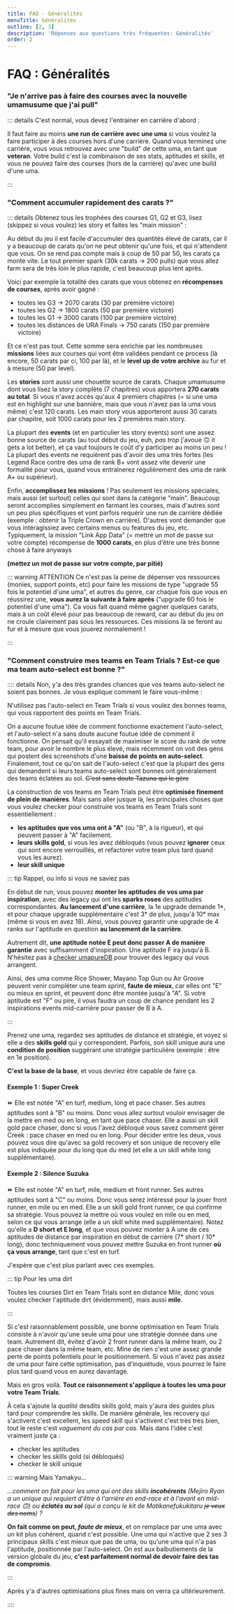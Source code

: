 ```yaml
---
title: FAQ - Généralités
menuTitle: Généralités
outline: [2, 3]
description: 'Réponses aux questions très fréquentes: Généralités'
order: 2
---
```


# FAQ : Généralités

### "Je n'arrive pas à faire des courses avec la nouvelle umamusume que j'ai pull"

::: details C'est normal, vous devez l'entrainer en carrière d'abord :

Il faut faire au moins **une run de carrière avec une uma** si vous voulez la faire participer à des courses hors d'une carrière. Quand vous terminez une carrière, vous vous retrouvez avec une "build" de cette uma, en tant que **veteran**. Votre build c'est la combinaison de ses stats, aptitudes et skills, et vous ne pouvez faire des courses (hors de la carrière) qu'avec une build d'une uma.

:::

### "Comment accumuler rapidement des carats ?"

::: details Obtenez tous les trophées des courses G1, G2 et G3, lisez (skippez si vous voulez) les story et faites les "main mission" :

Au début du jeu il est facile d'accumuler des quantités élevé de carats, car il y a beaucoup de carats qu'on ne peut obtenir qu'une fois, et qui n'attendent que vous. On se rend pas compte mais à coup de 50 par 50, les carats ça monte vite. Le tout premier spark (30k carats → 200 pulls) que vous allez farm sera de très loin le plus rapide, c'est beaucoup plus lent après.

Voici par exemple la totalité des carats que vous obtenez en **récompenses de courses**, après avoir gagné :

- toutes les G3 → 2070 carats (30 par première victoire)
- toutes les G2 → 1800 carats (50 par première victoire)
- toutes les G1 → 3000 carats (100 par première victoire)
- toutes les distances de URA Finals → 750 carats (150 par première victoire)

Et ce n'est pas tout. Cette somme sera enrichie par les nombreuses **missions** liées aux courses qui vont être validées pendant ce process (là encore, 50 carats par ci, 100 par là), et le **level up de votre archive** au fur et à mesure (50 par level).

Les **stories** sont aussi une chouette source de carats. Chaque umamusume dont vous lisez la story complète (7 chapitres) vous apportera **270 carats au total**. Si vous n'avez accès qu'aux 4 premiers chapitres (= si une uma est en highlight sur une bannière, mais que vous n'avez pas la uma vous même) c'est 120 carats. Les main story vous apporteront aussi 30 carats par chapitre, soit 1000 carats pour les 2 premières main story.

La plupart des **events** (et en particulier les story events) sont une assez bonne source de carats (au tout début du jeu, euh, _pas trop_ j'avoue 🙃 it gets a lot better), et ça vaut toujours le coût d'y participer au moins un peu ! La plupart des events ne requièrent pas d'avoir des uma très fortes (les Legend Race contre des uma de rank B+ vont assez vite devenir une formalité pour vous, quand vous entrainerez régulièrement des uma de rank A+ ou supérieur).

Enfin, **accomplissez les missions** ! Pas seulement les missions spéciales, mais aussi (et surtout) celles qui sont dans la catégorie "main". Beaucoup seront accomplies simplement en farmant les courses, mais d'autres sont un peu plus spécifiques et vont parfois requérir une run de carrière dédiée (exemple : obtenir la Triple Crown en carrière). D'autres vont demander que vous intéragissiez avec certains menus ou features du jeu, etc. Typiquement, la mission "Link App Data" (= mettre un mot de passe sur votre compte) récompense de **1000 carats**, en plus d'être une très bonne chose à faire anyways

**(mettez un mot de passe sur votre compte, par pitié)**

::: warning ATTENTION
Ce n'est pas la peine de dépenser vos ressources (monies, support points, etc) pour faire les missions de type "upgrade 55 fois le potentiel d'une uma", et autres du genre, car chaque fois que vous en réussirez une, **vous aurez la suivante à faire après** ("upgrade 60 fois le potentiel d'une uma"). Ca vous fait quand même gagner quelques carats, mais à un coût élevé pour pas beaucoup de reward, car au début du jeu on ne croule clairement pas sous les ressources. Ces missions là se feront au fur et à mesure que vous jouerez normalement !

:::

### "Comment construire mes teams en Team Trials ? Est-ce que ma team auto-select est bonne ?"

:::: details Non, y'a des très grandes chances que vos teams auto-select ne soient pas bonnes. Je vous explique comment le faire vous-même :

N'utilisez pas l'auto-select en Team Trials si vous voulez des bonnes teams, qui vous rapportent des points en Team Trials.

On a aucune foutue idée de comment fonctionne exactement l'auto-select, et l'auto-select n'a sans doute aucune foutue idée de comment il fonctionne. On pensait qu'il essayait de maximiser le score du rank de votre team, pour avoir le nombre le plus élevé, mais récemment on voit des gens qui postent des screenshots d'une **baisse de points en auto-select**. Finalement, tout ce qu'on sait de l'auto-select c'est que la plupart des gens qui demandent si leurs teams auto-select sont bonnes ont généralement des teams éclatées au sol. ~~C'est sans doute Tazuna qui le gère~~

La construction de vos teams en Team Trials peut être **optimisée finement de plein de manières**. Mais sans aller jusque là, les principales choses que vous voulez checker pour construire vos teams en Team Trials sont essentiellement :

- **les aptitudes que vos uma ont à "A"** (ou "B", à la rigueur), et qui peuvent passer à "A" facilement.
- **leurs skills gold**, si vous les avez débloqués (vous pouvez **ignorer** ceux qui sont encore verrouillés, et refactorer votre team plus tard quand vous les aurez).
- **leur skill unique**

::: tip Rappel, ou info si vous ne saviez pas

En début de run, vous pouvez **monter les aptitudes de vos uma par inspiration**, avec des legacy qui ont les **sparks roses** des aptitudes correspondantes. **Au lancement d'une carrière**, la 1e upgrade demande 1*, et pour chaque upgrade supplémentaire c'est 3* de plus, jusqu'à 10\* max (même si vous en avez 18). Ainsi, vous pouvez garantir une upgrade de 4 ranks sur l'aptitude en question **au lancement de la carrière**.

Autrement dit, **une aptitude notée E peut donc passer A de manière garantie** avec suffisamment d'inspiration. Une aptitude F ira jusqu'à B. N'hésitez pas à [checker umapureDB](https://uma-global.pure-db.com/#/search) pour trouver des legacy qui vous arrangent.

Ainsi, des uma comme Rice Shower, Mayano Top Gun ou Air Groove peuvent venir compléter une team sprint, **faute de mieux**, car elles ont "E" ou mieux en sprint, et peuvent donc être montée jusqu'à "A". Si votre aptitude est "F" ou pire, il vous faudra un coup de chance pendant les 2 inspirations events mid-carrière pour passer de B à A.

:::

Prenez une uma, regardez ses aptitudes de distance et stratégie, et voyez si elle a des **skills gold** qui y correspondent. Parfois, son skill unique aura une **condition de position** suggérant une stratégie particulière (exemple : être en 1e position).

**C'est la base de la base**, et vous devriez être capable de faire ça.

#### Exemple 1 : Super Creek

⏩ Elle est notée "A" en turf, medium, long et pace chaser. Ses autres aptitudes sont à "B" ou moins. Donc vous allez surtout vouloir envisager de la mettre en med ou en long, en tant que pace chaser. Elle a aussi un skill gold pace chaser, donc si vous l'avez débloqué vous savez comment gérer Creek : pace chaser en med ou en long. Pour décider entre les deux, vous pouvez vous dire qu'avec sa gold recovery et son unique de recovery elle est plus indiquée pour du long que du med (et elle a un skill white long supplémentaire).

#### Exemple 2 : Silence Suzuka

⏩ Elle est notée "A" en turf, mile, medium et front runner. Ses autres aptitudes sont à "C" ou moins. Donc vous serez intéressé pour la jouer front runner, en mile ou en med. Elle a un skill gold front runner, ce qui confirme sa stratégie. Vous pouvez la mettre où vous voulez en mile ou en med, selon ce qui vous arrange (elle a un skill white med supplémentaire). Notez qu'elle a **D short et E long**, et que vous pouvez monter à A une de ces aptitudes de distance par inspiration en début de carrière (7* short / 10* long), donc techniquement vous pouvez mettre Suzuka en front runner **où ça vous arrange**, tant que c'est en turf.

J'espère que c'est plus parlant avec ces exemples.

::: tip Pour les uma dirt

Toutes les courses Dirt en Team Trials sont en distance Mile, donc vous voulez checker l'aptitude dirt (évidemment), mais aussi **mile**.

:::

Si c'est raisonnablement possible, une bonne optimisation en Team Trials consiste à n'avoir qu'une seule uma pour une stratégie donnée dans une team. Autrement dit, évitez d'avoir 2 front runner dans la même team, ou 2 pace chaser dans la même team, etc. Mine de rien c'est une assez grande perte de points potentiels pour le positionnement. Si vous n'avez pas assez de uma pour faire cette optimisation, pas d'inquiétude, vous pourrez le faire plus tard quand vous en aurez davantage.

Mais en gros voilà. **Tout ce raisonnement s'applique à toutes les uma pour votre Team Trials**.

À cela s'ajoute la _qualité_ desdits skills gold, mais y'aura des guides plus tard pour comprendre les skills. De manière générale, les recovery qui s'activent c'est excellent, les speed skill qui s'activent c'est très très bien, tout le reste c'est _vaguement du cas par cas_. Mais dans l'idée c'est vraiment juste ça :

- checker les aptitudes
- checker les skills gold (si débloqués)
- checker le skill unique

::: warning Mais Yamakyu...

_...comment on fait pour les uma qui ont des skills **incohérents** (Mejiro Ryan a un unique qui requiert d'être à l'arrière en end-race et à l'avant en mid-race 🙃) ou **éclatés au sol** (qui a conçu le kit de Matikanefukukitaru ~~je veux des noms~~) ?_

**On fait comme on peut, _faute de mieux_**, et on remplace par une uma avec un kit plus cohérent, quand c'est possible. Une uma qui n'active que 2 ses 3 principaux skills c'est mieux que pas de uma, ou qu'une uma qui n'a pas l'aptitude, positionnée par l'auto-select. On est aux balbutiements de la version globale du jeu, **c'est parfaitement normal de devoir faire des tas de compromis**.

:::

Après y'a d'autres optimisations plus fines mais on verra ça ultérieurement.

::::
